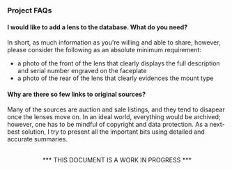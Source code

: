 <h3>Project FAQs</h3>

<h4>I would like to add a lens to the database. What do you need?</h4>

In short, as much information as you're willing and able to share; however, please consider the following as an absolute minimum requirement:

- a photo of the front of the lens that clearly displays the full description and serial number engraved on the faceplate
- a photo of the rear of the lens that clearly evidences the mount type

<h4>Why are there so few links to original sources?</h4>

Many of the sources are auction and sale listings, and they tend to disapear once the lenses move on. In an ideal world, everything would be archived; however, one has to be mindful of copyright and data protection. As a next-best solution, I try to present all the important bits using detailed and accurate summaries.

<br>
<center>
*** THIS DOCUMENT IS A WORK IN PROGRESS ***
</center>


<!--- <h4>Do you own either of these lenses?</h4>

No. I used to own a 28mm, but it fell into the sea a few years back (it’s yours, if you can find it; it’s down there somewhere, about a mile off the coast of Ireland 😉). I didn’t keep note of the serial number, unfortunately, so it isn’t included in the list (so, if you do dive down and grab it, be sure to send me the details 😉).

<h4>Why did you start this project?</h4>

When looking for another copy, I relised just how uncommon they were; I was also surprised by the lack of historical data. The 28mm has an excellent reputation, so this humble project was born. During my research, I also came across the 20mm (which seems to be even scarcer!), so I included this one as well.

<h4>How can I contribute?</h4>

If you'd like to submit the details of any identified lenses, please include links to photos that clearly show the mount type and serial number.

I'm also on the lookout for any further information about Nissin Koki Co. Ltd. Please provide links to references that support any contributed information. 

<h4>Why don't you refetence your sources?</h4>

They have a very annoying habit of disappearing! Most of the info I've found has been gathered from online retail sites, and the listings are shortly  discarded as soon as the sales complete. -->
